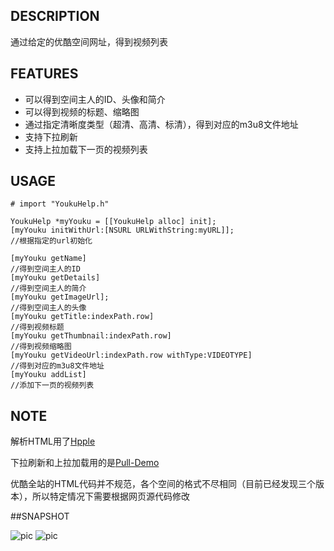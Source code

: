 ## DESCRIPTION
通过给定的优酷空间网址，得到视频列表

## FEATURES
* 可以得到空间主人的ID、头像和简介
* 可以得到视频的标题、缩略图
* 通过指定清晰度类型（超清、高清、标清），得到对应的m3u8文件地址
* 支持下拉刷新
* 支持上拉加载下一页的视频列表

## USAGE
```
# import "YoukuHelp.h"

YoukuHelp *myYouku = [[YoukuHelp alloc] init];
[myYouku initWithUrl:[NSURL URLWithString:myURL]];                                        //根据指定的url初始化

[myYouku getName]                                                                         //得到空间主人的ID
[myYouku getDetails]                                                                      //得到空间主人的简介
[myYouku getImageUrl];                                                                    //得到空间主人的头像
[myYouku getTitle:indexPath.row]                                                          //得到视频标题
[myYouku getThumbnail:indexPath.row]                                                      //得到视频缩略图
[myYouku getVideoUrl:indexPath.row withType:VIDEOTYPE]                                    //得到对应的m3u8文件地址
[myYouku addList]                                                                         //添加下一页的视频列表                                
```
## NOTE
解析HTML用了[Hpple](https://github.com/topfunky/hpple)

下拉刷新和上拉加载用的是[Pull-Demo](https://github.com/HolyCwind/Pull-Demo)

优酷全站的HTML代码并不规范，各个空间的格式不尽相同（目前已经发现三个版本），所以特定情况下需要根据网页源代码修改


##SNAPSHOT

![pic](http://ww3.sinaimg.cn/large/a74ecc4cjw1e3wbw0fi4nj208w0dc3za.jpg)
![pic](http://ww1.sinaimg.cn/large/a74eed94jw1e3v9jldn2aj208w0dcwfw.jpg)
